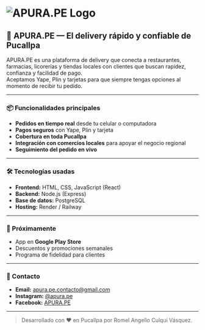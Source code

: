 # ![APURA.PE Logo](logo.png)

## 🚀 APURA.PE — El delivery rápido y confiable de Pucallpa

APURA.PE es una plataforma de delivery que conecta a restaurantes, farmacias, licorerías y tiendas locales con clientes que buscan rapidez, confianza y facilidad de pago.  
Aceptamos Yape, Plin y tarjetas para que siempre tengas opciones al momento de recibir tu pedido.  

---

### 📦 Funcionalidades principales
- **Pedidos en tiempo real** desde tu celular o computadora
- **Pagos seguros** con Yape, Plin y tarjeta
- **Cobertura en toda Pucallpa**
- **Integración con comercios locales** para apoyar el negocio regional
- **Seguimiento del pedido en vivo**

---

### 🛠 Tecnologías usadas
- **Frontend:** HTML, CSS, JavaScript (React)
- **Backend:** Node.js (Express)
- **Base de datos:** PostgreSQL
- **Hosting:** Render / Railway

---

### 📲 Próximamente
- App en **Google Play Store**
- Descuentos y promociones semanales
- Programa de fidelidad para clientes

---

### 📧 Contacto
- **Email:** apura.pe.contacto@gmail.com
- **Instagram:** [@apura.pe](https://instagram.com/apura.pe)
- **Facebook:** [APURA.PE](https://facebook.com/apura.pe)

---

> Desarrollado con ❤️ en Pucallpa por Romel Angello Culqui Vásquez.
